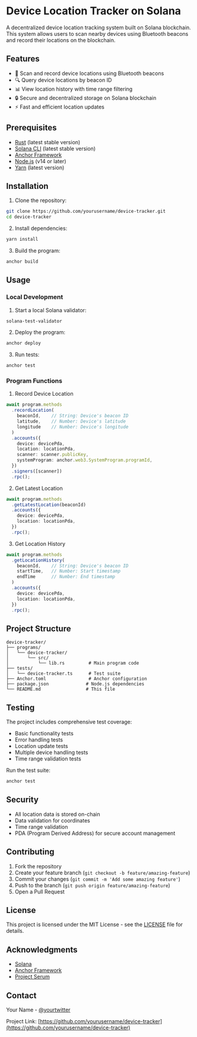 # Device Location Tracker on Solana

A decentralized device location tracking system built on Solana blockchain. This system allows users to scan nearby devices using Bluetooth beacons and record their locations on the blockchain.

## Features

- 📱 Scan and record device locations using Bluetooth beacons
- 🔍 Query device locations by beacon ID
- 📊 View location history with time range filtering
- 🔒 Secure and decentralized storage on Solana blockchain
- ⚡ Fast and efficient location updates

## Prerequisites

- [Rust](https://www.rust-lang.org/tools/install) (latest stable version)
- [Solana CLI](https://docs.solana.com/cli/install-solana-cli-tools) (latest stable version)
- [Anchor Framework](https://www.anchor-lang.com/docs/installation)
- [Node.js](https://nodejs.org/) (v14 or later)
- [Yarn](https://yarnpkg.com/) (latest version)

## Installation

1. Clone the repository:
```bash
git clone https://github.com/yourusername/device-tracker.git
cd device-tracker
```

2. Install dependencies:
```bash
yarn install
```

3. Build the program:
```bash
anchor build
```

## Usage

### Local Development

1. Start a local Solana validator:
```bash
solana-test-validator
```

2. Deploy the program:
```bash
anchor deploy
```

3. Run tests:
```bash
anchor test
```

### Program Functions

1. Record Device Location
```typescript
await program.methods
  .recordLocation(
    beaconId,    // String: Device's beacon ID
    latitude,    // Number: Device's latitude
    longitude    // Number: Device's longitude
  )
  .accounts({
    device: devicePda,
    location: locationPda,
    scanner: scanner.publicKey,
    systemProgram: anchor.web3.SystemProgram.programId,
  })
  .signers([scanner])
  .rpc();
```

2. Get Latest Location
```typescript
await program.methods
  .getLatestLocation(beaconId)
  .accounts({
    device: devicePda,
    location: locationPda,
  })
  .rpc();
```

3. Get Location History
```typescript
await program.methods
  .getLocationHistory(
    beaconId,    // String: Device's beacon ID
    startTime,   // Number: Start timestamp
    endTime      // Number: End timestamp
  )
  .accounts({
    device: devicePda,
    location: locationPda,
  })
  .rpc();
```

## Project Structure

```
device-tracker/
├── programs/
│   └── device-tracker/
│       └── src/
│           └── lib.rs         # Main program code
├── tests/
│   └── device-tracker.ts      # Test suite
├── Anchor.toml                # Anchor configuration
├── package.json              # Node.js dependencies
└── README.md                 # This file
```

## Testing

The project includes comprehensive test coverage:

- Basic functionality tests
- Error handling tests
- Location update tests
- Multiple device handling tests
- Time range validation tests

Run the test suite:
```bash
anchor test
```

## Security

- All location data is stored on-chain
- Data validation for coordinates
- Time range validation
- PDA (Program Derived Address) for secure account management

## Contributing

1. Fork the repository
2. Create your feature branch (`git checkout -b feature/amazing-feature`)
3. Commit your changes (`git commit -m 'Add some amazing feature'`)
4. Push to the branch (`git push origin feature/amazing-feature`)
5. Open a Pull Request

## License

This project is licensed under the MIT License - see the [LICENSE](LICENSE) file for details.

## Acknowledgments

- [Solana](https://solana.com/)
- [Anchor Framework](https://www.anchor-lang.com/)
- [Project Serum](https://project-serum.github.io/)

## Contact

Your Name - [@yourtwitter](https://twitter.com/yourtwitter)

Project Link: [https://github.com/yourusername/device-tracker](https://github.com/yourusername/device-tracker) 